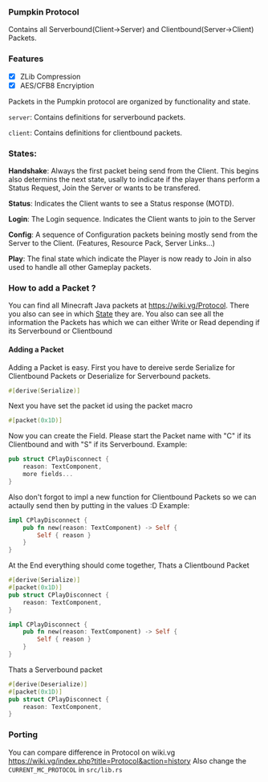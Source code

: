 ### Pumpkin Protocol
Contains all Serverbound(Client->Server) and Clientbound(Server->Client) Packets.

### Features
- [x] ZLib Compression
- [x] AES/CFB8 Encryiption

Packets in the Pumpkin protocol are organized by functionality and state.

`server`: Contains definitions for serverbound packets.

`client`: Contains definitions for clientbound packets.

### States:
**Handshake**: Always the first packet being send from the Client. This begins also determins the next state, usally to indicate if the player thans perform a Status Request, Join the Server or wants to be transfered.

**Status**: Indicates the Client wants to see a Status response (MOTD).

**Login**: The Login sequence. Indicates the Client wants to join to the Server

**Config**: A sequence of Configuration packets beining mostly send from the Server to the Client. (Features, Resource Pack, Server Links...)

**Play**: The final state which indicate the Player is now ready to Join in also used to handle all other Gameplay packets.

### How to add a Packet ?
You can find all Minecraft Java packets at https://wiki.vg/Protocol. There you also can see in which [State](State) they are.
You also can see all the information the Packets has which we can either Write or Read depending if its Serverbound or Clientbound
#### Adding a Packet
Adding a Packet is easy. First you have to dereive serde Serialize for Clientbound Packets or Deserialize for Serverbound packets.
```rust
#[derive(Serialize)]
```
Next you have set the packet id using the packet macro
```rust
#[packet(0x1D)]
```
Now you can create the Field. Please start the Packet name with "C" if its Clientbound and with "S" if its Serverbound.
Example:
```rust
pub struct CPlayDisconnect {
    reason: TextComponent,
    more fields...
}
```
Also don't forgot to impl a new function for Clientbound Packets so we can actaully send then by putting in the values :D
Example:
```rust
impl CPlayDisconnect {
    pub fn new(reason: TextComponent) -> Self {
        Self { reason }
    }
}
```
At the End everything should come together,
Thats a Clientbound Packet
```rust
#[derive(Serialize)]
#[packet(0x1D)]
pub struct CPlayDisconnect {
    reason: TextComponent,
}

impl CPlayDisconnect {
    pub fn new(reason: TextComponent) -> Self {
        Self { reason }
    }
}
```
Thats a Serverbound packet
```rust
#[derive(Deserialize)]
#[packet(0x1D)]
pub struct CPlayDisconnect {
    reason: TextComponent,
}
```

### Porting
You can compare difference in Protocol on wiki.vg https://wiki.vg/index.php?title=Protocol&action=history
Also change the `CURRENT_MC_PROTOCOL` in `src/lib.rs`